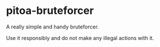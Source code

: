 # pitoa-bruteforcer
A really simple and handy bruteforcer. 

Use it responsibly and do not make any illegal actions with it.
